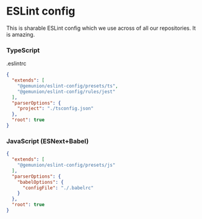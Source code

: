 # ESLint config

This is sharable ESLint config which we use across of all our repositories. It is amazing.

### TypeScript

.eslintrc
```json
{
  "extends": [
    "@gemunion/eslint-config/presets/ts",
    "@gemunion/eslint-config/rules/jest"
  ],
  "parserOptions": {
    "project": "./tsconfig.json"
  },
  "root": true
}
```

### JavaScript (ESNext+Babel)

```json
{
  "extends": [
    "@gemunion/eslint-config/presets/js"
  ],
  "parserOptions": {
    "babelOptions": {
      "configFile": "./.babelrc"
    }
  },
  "root": true
}
```
